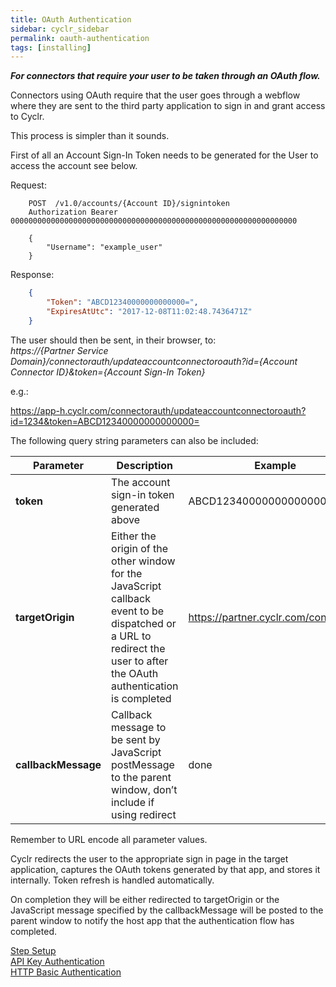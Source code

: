 ```yaml
---
title: OAuth Authentication
sidebar: cyclr_sidebar
permalink: oauth-authentication
tags: [installing]
---
```


**_For connectors that require your user to be taken through an OAuth flow._**

Connectors using OAuth require that the user goes through a webflow where they are sent to the third party application to sign in and grant access to Cyclr.

This process is simpler than it sounds.

First of all an Account Sign-In Token needs to be generated for the User to access the account see below.

Request:

````http
    POST  /v1.0/accounts/{Account ID}/signintoken
    Authorization Bearer 0000000000000000000000000000000000000000000000000000000000000000

    {
        "Username": "example_user"
    }

````

Response:

````json
    {
        "Token": "ABCD12340000000000000=",
        "ExpiresAtUtc": "2017-12-08T11:02:48.7436471Z"
    }
````

The user should then be sent, in their browser, to: \
_https://{Partner Service Domain}/connectorauth/updateaccountconnectoroauth?id={Account Connector ID}&token={Account Sign-In Token}_

e.g.: 

https://app-h.cyclr.com/connectorauth/updateaccountconnectoroauth?id=1234&token=ABCD12340000000000000=

The following query string parameters can also be included:

| Parameter | Description | Example |
| --- | --- | --- |
| **token** | The account sign-in token generated above | ABCD12340000000000000= |
| **targetOrigin** | Either the origin of the other window for the JavaScript callback event to be dispatched or a URL to redirect the user to after the OAuth authentication is completed | https://partner.cyclr.com/connectors |
| **callbackMessage** | Callback message to be sent by JavaScript postMessage to the parent window, don’t include if using redirect | done |

Remember to URL encode all parameter values.

Cyclr redirects the user to the appropriate sign in page in the target application, captures the OAuth tokens generated by that app, and stores it internally. Token refresh is handled automatically.

On completion they will be either redirected to targetOrigin or the JavaScript message specified by the callbackMessage will be posted to the parent window to notify the host app that the authentication flow has completed.

[Step Setup](./step-set-up)  
[API Key Authentication](./api-key-authentication)  
[HTTP Basic Authentication](./basic-authentication)
